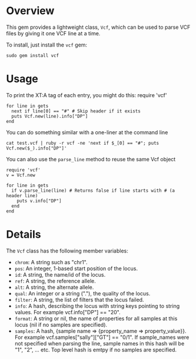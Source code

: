Overview
============

This gem provides a lightweight class, `Vcf`, which can be used to parse VCF files by giving it one VCF line at a time.

To install, just install the `vcf` gem:

    sudo gem install vcf

Usage
=====

To print the XT:A tag of each entry, you might do this:
    require 'vcf'

    for line in gets
      next if line[0] == "#" # Skip header if it exists
      puts Vcf.new(line).info["DP"]
    end

You can do something similar with a one-liner at the command line

    cat test.vcf | ruby -r vcf -ne 'next if $_[0] == "#"; puts Vcf.new($_).info["DP"]' 

You can also use the `parse_line` method to reuse the same Vcf object

    require 'vcf'
    v = Vcf.new

    for line in gets
      if v.parse_line(line) # Returns false if line starts with # (a header line)
        puts v.info["DP"]
      end
    end


Details
=======
The `Vcf` class has the following member variables:

* `chrom`: A string such as "chr1".
* `pos`: An integer, 1-based start position of the locus.
* `id`: A string, the name/id of the locus.
* `ref`: A string, the reference allele.
* `alt`: A string, the alternate allele.
* `qual`: An integer or a string ("."), the quality of the locus.
* `filter`: A string, the list of filters that the locus failed.
* `info`: A hash, describing the locus with string keys pointing to string values. For example vcf.info["DP"] == "20".
* `format`: A string or nil, the name of properties for all samples at this locus (nil if no samples are specified).
* `samples`: A hash, {sample name => {property_name => property_value}}. For example vcf.samples["sally"]["GT"] == "0/1". If sample_names were not specified when parsing the line, sample names in this hash will be "1", "2", ... etc. Top level hash is emtpy if no samples are specified.
